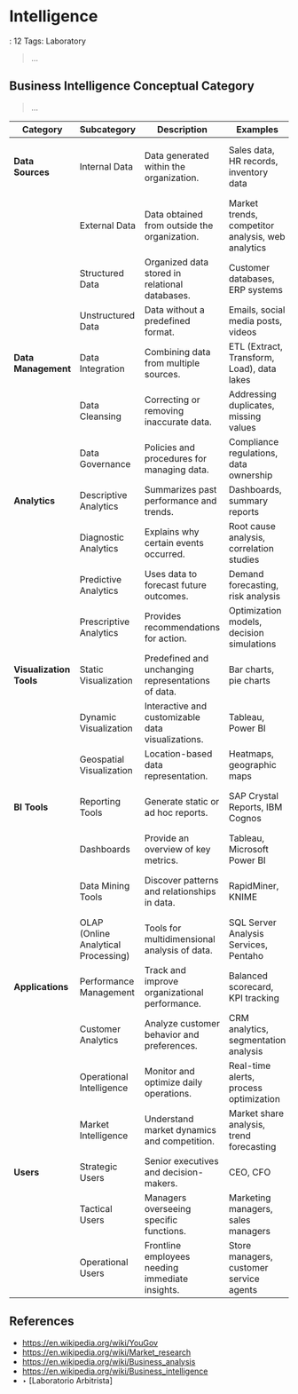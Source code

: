 # Intelligence

: 12
Tags: Laboratory

> …
> 

## Business Intelligence Conceptual Category

> …
> 

| **Category** | **Subcategory** | **Description** | **Examples** | **Purpose** |
| --- | --- | --- | --- | --- |
| **Data Sources** | Internal Data | Data generated within the organization. | Sales data, HR records, inventory data | Inform decision-making based on company performance. |
|  | External Data | Data obtained from outside the organization. | Market trends, competitor analysis, web analytics | Provide context for market and industry trends. |
|  | Structured Data | Organized data stored in relational databases. | Customer databases, ERP systems | Easier to process and analyze. |
|  | Unstructured Data | Data without a predefined format. | Emails, social media posts, videos | Requires advanced tools for processing. |
| **Data Management** | Data Integration | Combining data from multiple sources. | ETL (Extract, Transform, Load), data lakes | Create unified data repositories. |
|  | Data Cleansing | Correcting or removing inaccurate data. | Addressing duplicates, missing values | Ensure data accuracy and reliability. |
|  | Data Governance | Policies and procedures for managing data. | Compliance regulations, data ownership | Ensure ethical and legal use of data. |
| **Analytics** | Descriptive Analytics | Summarizes past performance and trends. | Dashboards, summary reports | Understand historical performance. |
|  | Diagnostic Analytics | Explains why certain events occurred. | Root cause analysis, correlation studies | Identify key factors behind outcomes. |
|  | Predictive Analytics | Uses data to forecast future outcomes. | Demand forecasting, risk analysis | Anticipate trends and plan proactively. |
|  | Prescriptive Analytics | Provides recommendations for action. | Optimization models, decision simulations | Guide decision-making. |
| **Visualization Tools** | Static Visualization | Predefined and unchanging representations of data. | Bar charts, pie charts | Communicate specific insights. |
|  | Dynamic Visualization | Interactive and customizable data visualizations. | Tableau, Power BI | Enable real-time exploration of data. |
|  | Geospatial Visualization | Location-based data representation. | Heatmaps, geographic maps | Analyze spatial trends and patterns. |
| **BI Tools** | Reporting Tools | Generate static or ad hoc reports. | SAP Crystal Reports, IBM Cognos | Share insights through structured reports. |
|  | Dashboards | Provide an overview of key metrics. | Tableau, Microsoft Power BI | Monitor real-time performance. |
|  | Data Mining Tools | Discover patterns and relationships in data. | RapidMiner, KNIME | Enable advanced analysis and insights. |
|  | OLAP (Online Analytical Processing) | Tools for multidimensional analysis of data. | SQL Server Analysis Services, Pentaho | Explore complex datasets. |
| **Applications** | Performance Management | Track and improve organizational performance. | Balanced scorecard, KPI tracking | Ensure alignment with strategic goals. |
|  | Customer Analytics | Analyze customer behavior and preferences. | CRM analytics, segmentation analysis | Improve customer satisfaction and retention. |
|  | Operational Intelligence | Monitor and optimize daily operations. | Real-time alerts, process optimization | Enhance efficiency and responsiveness. |
|  | Market Intelligence | Understand market dynamics and competition. | Market share analysis, trend forecasting | Stay competitive in the marketplace. |
| **Users** | Strategic Users | Senior executives and decision-makers. | CEO, CFO | Make high-level strategic decisions. |
|  | Tactical Users | Managers overseeing specific functions. | Marketing managers, sales managers | Optimize departmental performance. |
|  | Operational Users | Frontline employees needing immediate insights. | Store managers, customer service agents | Improve daily tasks and outcomes. |

## References

- https://en.wikipedia.org/wiki/YouGov
- https://en.wikipedia.org/wiki/Market_research
- https://en.wikipedia.org/wiki/Business_analysis
- https://en.wikipedia.org/wiki/Business_intelligence
- ‣ [Laboratorio Arbitrista]